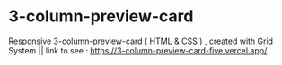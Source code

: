 # 3-column-preview-card
Responsive 3-column-preview-card ( HTML &amp; CSS ) , created with Grid System || link to see : https://3-column-preview-card-five.vercel.app/
